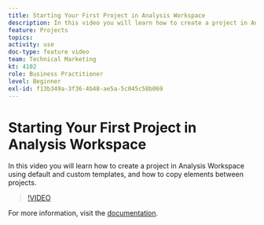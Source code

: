```yaml
---
title: Starting Your First Project in Analysis Workspace
description: In this video you will learn how to create a project in Analysis Workspace using default and custom templates, and how to copy elements between projects.
feature: Projects
topics: 
activity: use
doc-type: feature video
team: Technical Marketing
kt: 4102
role: Business Practitioner
level: Beginner
exl-id: f13b349a-3f36-4b48-ae5a-5c045c58b069
---
```

# Starting Your First Project in Analysis Workspace

In this video you will learn how to create a project in Analysis Workspace using default and custom templates, and how to copy elements between projects.

>[!VIDEO](https://video.tv.adobe.com/v/30368/?quality=12)

For more information, visit the [documentation](https://docs.adobe.com/content/help/en/analytics/analyze/analysis-workspace/build-workspace-project/freeform-overview.html).
